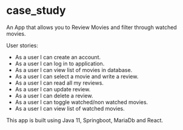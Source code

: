 # case_study

An App that allows you to Review Movies and filter through watched movies.

User stories: 

- As a user I can create an account.
- As a user I can log in to application.
- As a user I can view list of movies in database.
- As a user I can select a movie and write a review.
- As a user I can read all my reviews.
- As a user I can update review.
- As a user I can delete a review.
- As a user I can toggle watched/non watched movies.
- As a user I can view list of watched movies.

This app is built using Java 11, Springboot, MariaDb and React.
